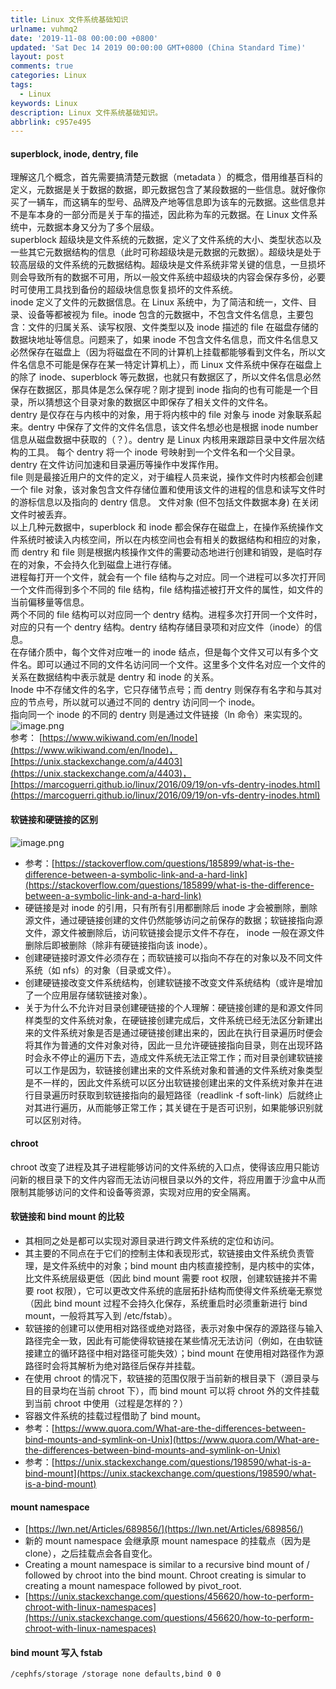 ```yaml
---
title: Linux 文件系统基础知识
urlname: vuhmq2
date: '2019-11-08 00:00:00 +0800'
updated: 'Sat Dec 14 2019 00:00:00 GMT+0800 (China Standard Time)'
layout: post
comments: true
categories: Linux
tags:
  - Linux
keywords: Linux
description: Linux 文件系统基础知识。
abbrlink: c957e495
---
```


<a name="vzdGd"></a>
#### superblock, inode, dentry, file
理解这几个概念，首先需要搞清楚元数据（metadata ）的概念，借用维基百科的定义，元数据是关于数据的数据，即元数据包含了某段数据的一些信息。就好像你买了一辆车，而这辆车的型号、品牌及产地等信息即为该车的元数据。这些信息并不是车本身的一部分而是关于车的描述，因此称为车的元数据。在 Linux 文件系统中，元数据本身又分为了多个层级。<br />superblock 超级块是文件系统的元数据，定义了文件系统的大小、类型状态以及一些其它元数据结构的信息（此时可称超级块是元数据的元数据）。超级块是处于较高层级的文件系统的元数据结构。超级块是文件系统非常关键的信息，一旦损坏则会导致所有的数据不可用，所以一般文件系统中超级块的内容会保存多份，必要时可使用工具找到备份的超级块信息恢复损坏的文件系统。<br />inode 定义了文件的元数据信息。在 Linux 系统中，为了简洁和统一，文件、目录、设备等都被视为 file。inode 包含的元数据中，不包含文件名信息，主要包含：文件的归属关系、读写权限、文件类型以及 inode 描述的 file 在磁盘存储的数据块地址等信息。问题来了，如果 inode 不包含文件名信息，而文件名信息又必然保存在磁盘上（因为将磁盘在不同的计算机上挂载都能够看到文件名，所以文件名信息不可能是保存在某一特定计算机上），而 Linux 文件系统中保存在磁盘上的除了 inode、superblock 等元数据，也就只有数据区了，所以文件名信息必然保存在数据区，那具体是怎么保存呢？刚才提到 inode 指向的也有可能是一个目录，所以猜想这个目录对象的数据区中即保存了相关文件的文件名。<br />dentry 是仅存在与内核中的对象，用于将内核中的 file 对象与 inode 对象联系起来。dentry 中保存了文件的文件名信息，该文件名想必也是根据 inode number 信息从磁盘数据中获取的（？）。dentry 是 Linux 内核用来跟踪目录中文件层次结构的工具。 每个 dentry 将一个 inode 号映射到一个文件名和一个父目录。dentry 在文件访问加速和目录遍历等操作中发挥作用。<br />file 则是最接近用户的文件的定义，对于编程人员来说，操作文件时内核都会创建一个 file 对象，该对象包含文件存储位置和使用该文件的进程的信息和读写文件时的游标信息以及指向的 dentry 信息。 文件对象 (但不包括文件数据本身) 在关闭文件时被丢弃。<br />以上几种元数据中，superblock 和 inode 都会保存在磁盘上，在操作系统操作文件系统时被读入内核空间，所以在内核空间也会有相关的数据结构和相应的对象，而 dentry 和 file 则是根据内核操作文件的需要动态地进行创建和销毁，是临时存在的对象，不会持久化到磁盘上进行存储。<br />进程每打开一个文件，就会有一个 file 结构与之对应。同一个进程可以多次打开同一个文件而得到多个不同的 file 结构，file 结构描述被打开文件的属性，如文件的当前偏移量等信息。<br />两个不同的 file 结构可以对应同一个 dentry 结构。进程多次打开同一个文件时，对应的只有一个 dentry 结构。dentry 结构存储目录项和对应文件（inode）的信息。<br />在存储介质中，每个文件对应唯一的 inode 结点，但是每个文件又可以有多个文件名。即可以通过不同的文件名访问同一个文件。这里多个文件名对应一个文件的关系在数据结构中表示就是 dentry 和 inode 的关系。<br />Inode 中不存储文件的名字，它只存储节点号；而 dentry 则保存有名字和与其对应的节点号，所以就可以通过不同的 dentry 访问同一个 inode。<br />指向同一个 inode 的不同的 dentry 则是通过文件链接（ln 命令）来实现的。<br />![image.png](https://cdn.nlark.com/yuque/0/2019/png/182657/1576301246896-71a41644-8a76-4077-82dc-e758fc49f277.png#align=left&display=inline&height=150&name=image.png&originHeight=299&originWidth=441&size=14934&status=done&style=none&width=220.5)<br />参考： [https://www.wikiwand.com/en/Inode](https://www.wikiwand.com/en/Inode)，[https://unix.stackexchange.com/a/4403](https://unix.stackexchange.com/a/4403)，[https://marcoguerri.github.io/linux/2016/09/19/on-vfs-dentry-inodes.html](https://marcoguerri.github.io/linux/2016/09/19/on-vfs-dentry-inodes.html)
<a name="8BQYD"></a>
#### 软链接和硬链接的区别
![image.png](https://cdn.nlark.com/yuque/0/2019/png/182657/1573195363300-6e1b32b6-8636-48a9-a84c-def0811985fb.png#align=left&display=inline&height=255&name=image.png&originHeight=255&originWidth=514&size=34517&status=done&style=none&width=514)

- 参考：[https://stackoverflow.com/questions/185899/what-is-the-difference-between-a-symbolic-link-and-a-hard-link](https://stackoverflow.com/questions/185899/what-is-the-difference-between-a-symbolic-link-and-a-hard-link)
- 硬链接是对 inode 的引用，只有所有引用都删除后 inode 才会被删除，删除源文件，通过硬链接创建的文件仍然能够访问之前保存的数据；软链接指向源文件，源文件被删除后，访问软链接会提示文件不存在， inode 一般在源文件删除后即被删除（除非有硬链接指向该 inode）。
- 创建硬链接时源文件必须存在；而软链接可以指向不存在的对象以及不同文件系统（如 nfs）的对象（目录或文件）。
- 创建硬链接改变文件系统结构，创建软链接不改变文件系统结构（或许是增加了一个应用层存储软链接对象）。
- 关于为什么不允许对目录创建硬链接的个人理解：硬链接创建的是和源文件同样类型的文件系统对象，在硬链接创建完成后，文件系统已经无法区分新建出来的文件系统对象是否是通过硬链接创建出来的，因此在执行目录遍历时便会将其作为普通的文件对象对待，因此一旦允许硬链接指向目录，则在出现环路时会永不停止的遍历下去，造成文件系统无法正常工作；而对目录创建软链接可以工作是因为，软链接创建出来的文件系统对象和普通的文件系统对象类型是不一样的，因此文件系统可以区分出软链接创建出来的文件系统对象并在进行目录遍历时获取到软链接指向的最短路径（readlink -f soft-link）后就终止对其进行遍历，从而能够正常工作；其关键在于是否可识别，如果能够识别就可以区别对待。
<a name="KiJyy"></a>
#### chroot
chroot 改变了进程及其子进程能够访问的文件系统的入口点，使得该应用只能访问新的根目录下的文件内容而无法访问根目录以外的文件，将应用置于沙盒中从而限制其能够访问的文件和设备等资源，实现对应用的安全隔离。
<a name="Hy6Xv"></a>
#### 软链接和 bind mount 的比较

- 其相同之处是都可以实现对源目录进行跨文件系统的定位和访问。
- 其主要的不同点在于它们的控制主体和表现形式，软链接由文件系统负责管理，是文件系统中的对象；bind mount 由内核直接控制，是内核中的实体，比文件系统层级更低（因此 bind mount 需要 root 权限，创建软链接并不需要 root 权限），它可以更改文件系统的底层拓扑结构而使得文件系统毫无察觉（因此 bind mount 过程不会持久化保存，系统重启时必须重新进行 bind mount，一般将其写入到 /etc/fstab）。
- 软链接的创建可以使用相对路径或绝对路径，表示对象中保存的源路径与输入路径完全一致，因此有可能使得软链接在某些情况无法访问（例如，在由软链接建立的循环路径中相对路径可能失效）；bind mount 在使用相对路径作为源路径时会将其解析为绝对路径后保存并挂载。
- 在使用 chroot 的情况下，软链接的范围仅限于当前新的根目录下（源目录与目的目录均在当前 chroot 下），而 bind mount 可以将 chroot 外的文件挂载到当前 chroot 中使用（过程是怎样的？）
- 容器文件系统的挂载过程借助了 bind mount。
- 参考：[https://www.quora.com/What-are-the-differences-between-bind-mounts-and-symlink-on-Unix](https://www.quora.com/What-are-the-differences-between-bind-mounts-and-symlink-on-Unix)
- 参考：[https://unix.stackexchange.com/questions/198590/what-is-a-bind-mount](https://unix.stackexchange.com/questions/198590/what-is-a-bind-mount)
<a name="XJ56q"></a>
#### mount namespace

- [https://lwn.net/Articles/689856/](https://lwn.net/Articles/689856/)
- 新的 mount namespace 会继承原 mount namespace 的挂载点（因为是 clone），之后挂载点会各自变化。
- Creating a mount namespace is similar to a recursive bind mount of / followed by chroot into the bind mount. Chroot creating is simular to creating a mount namespace followed by pivot_root.
- [https://unix.stackexchange.com/questions/456620/how-to-perform-chroot-with-linux-namespaces](https://unix.stackexchange.com/questions/456620/how-to-perform-chroot-with-linux-namespaces)
<a name="ICS4l"></a>
#### bind mount 写入 fstab
```
/cephfs/storage /storage none defaults,bind 0 0
```


